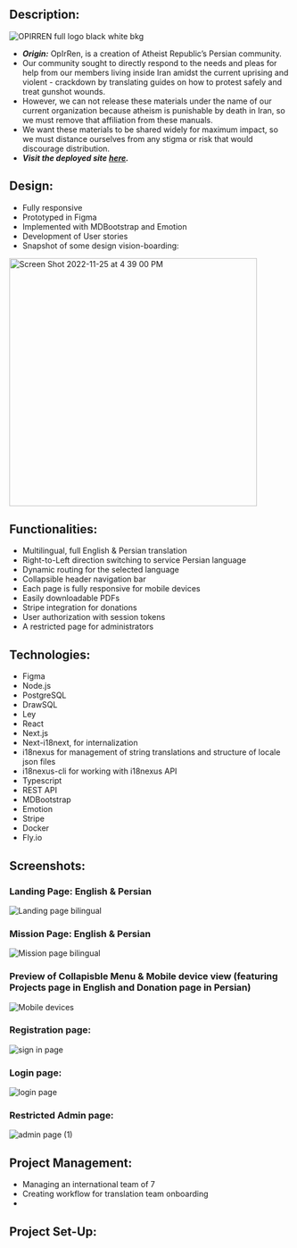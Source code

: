 ## Description:
![OPIRREN full logo black white bkg](https://user-images.githubusercontent.com/109186471/204033658-61c786aa-6f84-4ee5-9b5d-82cc0496822f.png)


- **_Origin:_** OpIrRen, is a creation of Atheist Republic’s Persian community.
- Our community sought to directly respond to the needs and pleas for help from our members living inside Iran amidst the current uprising and violent - crackdown by translating guides on how to protest safely and treat gunshot wounds. 
- However, we can not release these materials under the name of our current organization because atheism is punishable by death in Iran, so we must remove that affiliation from these manuals.
- We want these materials to be shared widely for maximum impact, so we must distance ourselves from any stigma or risk that would discourage distribution.
- **_Visit the deployed site [here](https://opirren.fly.dev/)._** 


## Design:
- Fully responsive
- Prototyped in Figma
- Implemented with MDBootstrap and Emotion
- Development of User stories
- Snapshot of some design vision-boarding: 
<img width="444" alt="Screen Shot 2022-11-25 at 4 39 00 PM" src="https://user-images.githubusercontent.com/109186471/204032352-1dad02b2-31a6-4ed1-bed6-cf4d81742d3b.png">


## Functionalities:
- Multilingual, full English & Persian translation
- Right-to-Left direction switching to service Persian language
- Dynamic routing for the selected language
- Collapsible header navigation bar
- Each page is fully responsive for mobile devices
- Easily downloadable PDFs
- Stripe integration for donations
- User authorization with session tokens
- A restricted page for administrators 

## Technologies: 
- Figma
- Node.js
- PostgreSQL
- DrawSQL
- Ley
- React
- Next.js
- Next-i18next, for internalization
- i18nexus for management of string translations and structure of locale json files
- i18nexus-cli for working with i18nexus API
- Typescript
- REST API
- MDBootstrap
- Emotion
- Stripe
- Docker
- Fly.io

## Screenshots: 
### Landing Page: English & Persian
![Landing page bilingual](https://user-images.githubusercontent.com/109186471/204032707-e55718c6-8081-486b-b488-c3dbd0dbe8c1.png)

### Mission Page: English & Persian
![Mission page bilingual](https://user-images.githubusercontent.com/109186471/204032741-cd190f87-6a42-4c62-9c2e-0f67970176d6.png)

### Preview of Collapisble Menu & Mobile device view (featuring Projects page in English and Donation page in Persian) 
![Mobile devices](https://user-images.githubusercontent.com/109186471/204032770-5af91536-58f1-40ee-afe3-5c2e6eaf145d.png)

### Registration page:
![sign in page](https://user-images.githubusercontent.com/109186471/204032818-bbe99f15-4ed2-4308-a29a-de5bf78fe6f6.png)

### Login page:
![login page](https://user-images.githubusercontent.com/109186471/204032837-4ecd30f5-bacc-46f2-9606-17d9cc84bf97.png)

### Restricted Admin page: 
![admin page (1)](https://user-images.githubusercontent.com/109186471/204032917-ad53c63d-0fe6-4b6f-8185-4cef8e06ae2b.png)


## Project Management:
- Managing an international team of 7 
- Creating workflow for translation team onboarding
- 

## Project Set-Up:
